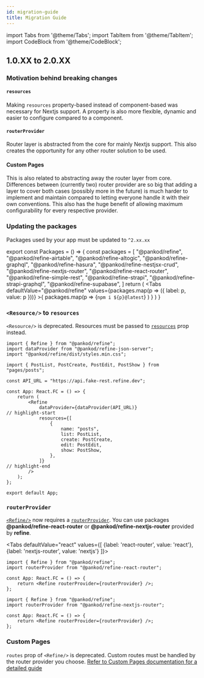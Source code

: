 ```yaml
---
id: migration-guide
title: Migration Guide
---
```


import Tabs from '@theme/Tabs';
import TabItem from '@theme/TabItem';
import CodeBlock from '@theme/CodeBlock';

## 1.0.XX to 2.0.XX

### Motivation behind breaking changes

#### `resources`

Making `resources` property-based instead of component-based was necessary for Nextjs support. A property is also more flexible, dynamic and easier to configure compared to a component.

#### `routerProvider`

Router layer is abstracted from the core for mainly Nextjs support. This also creates the opportunity for any other router solution to be used.

#### Custom Pages

This is also related to abstracting away the router layer from core. Differences between (currently two) router provider are so big that adding a layer to cover both cases (possibly more in the future) is much harder to implement and maintain compared to letting everyone handle it with their own conventions. This also has the huge benefit of allowing maximum configurability for every respective provider.

### Updating the packages

Packages used by your app must be updated to `^2.xx.xx`

export const Packages = () => {
    const packages = [
        "@pankod/refine",
        "@pankod/refine-airtable",
        "@pankod/refine-altogic",
        "@pankod/refine-graphql",
        "@pankod/refine-hasura",
        "@pankod/refine-nestjsx-crud",
        "@pankod/refine-nextjs-router",
        "@pankod/refine-react-router",
        "@pankod/refine-simple-rest",
        "@pankod/refine-strapi",
        "@pankod/refine-strapi-graphql",
        "@pankod/refine-supabase",
    ]
    return (
        <Tabs
        defaultValue="@pankod/refine"
        values={packages.map(p => ({
            label: p, value: p
        }))}
        >{
            packages.map(p => 
            <TabItem value={p}>
                <CodeBlock className="language-bash">{`npm i ${p}@latest`}</CodeBlock>
            </TabItem>
            )
        }
        </Tabs>
        )
}

<Packages/>

### `<Resource/>` to `resources`


`<Resource/>` is deprecated. Resources must be passed to [`resources`][resources] prop instead.

```tsx title="App.tsx"
import { Refine } from "@pankod/refine";
import dataProvider from "@pankod/refine-json-server";
import "@pankod/refine/dist/styles.min.css";

import { PostList, PostCreate, PostEdit, PostShow } from "pages/posts";

const API_URL = "https://api.fake-rest.refine.dev";

const App: React.FC = () => {
    return (
        <Refine
            dataProvider={dataProvider(API_URL)}
// highlight-start
            resources={[
                {
                    name: "posts",
                    list: PostList,
                    create: PostCreate,
                    edit: PostEdit,
                    show: PostShow,
                },
            ]}
// highlight-end
        />
    );
};

export default App;
```

### `routerProvider`

[`<Refine/>`][refine] now requires a [`routerProvider`][routerProvider]. You can use packages **@pankod/refine-react-router** or **@pankod/refine-nextjs-router** provided by **refine**.

<Tabs
defaultValue="react"
values={[
{label: 'react-router', value: 'react'},
{label: 'nextjs-router', value: 'nextjs'}
]}>
<TabItem value="react">

```tsx title="App.tsx"
import { Refine } from "@pankod/refine";
import routerProvider from "@pankod/refine-react-router";

const App: React.FC = () => {
    return <Refine routerProvider={routerProvider} />;
};
```

  </TabItem>
    <TabItem value="nextjs">

```tsx title="App.tsx"
import { Refine } from "@pankod/refine";
import routerProvider from "@pankod/refine-nextjs-router";

const App: React.FC = () => {
    return <Refine routerProvider={routerProvider} />;
};
```

  </TabItem>
</Tabs>

### Custom Pages

`routes` prop of `<Refine/>` is deprecated. Custom routes must be handled by the router provider you choose. [Refer to Custom Pages documentation for a detailed guide][customPages]

[refine]: /api-references/components/refine-config.md
[resources]: /api-references/components/refine-config.md#resources
[routerProvider]: /api-references/providers/router-provider.md
[customPages]: /guides-and-concepts/custom-pages.md

